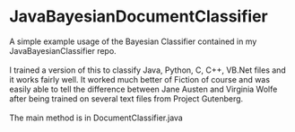 # JavaBayesianDocumentClassifier
A simple example usage of the Bayesian Classifier contained in my JavaBayesianClassifier repo.<br /><br />
I trained a version of this to classify Java, Python, C, C++, VB.Net files and it works fairly well. It worked much better of Fiction of course and was easily able to tell the difference between Jane Austen and Virginia Wolfe after being trained on several text files from  Project Gutenberg.<br /><br />
The main method is in DocumentClassifier.java 

